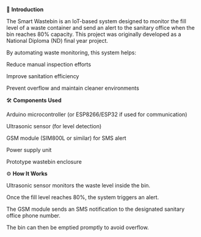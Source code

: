 📖 **Introduction**

The Smart Wastebin is an IoT-based system designed to monitor the fill level of a waste container and send an alert to the sanitary office when the bin reaches 80% capacity. This project was originally developed as a National Diploma (ND) final year project.

By automating waste monitoring, this system helps:

Reduce manual inspection efforts

Improve sanitation efficiency

Prevent overflow and maintain cleaner environments

🛠️ **Components Used**

Arduino microcontroller (or ESP8266/ESP32 if used for communication)

Ultrasonic sensor (for level detection)

GSM module (SIM800L or similar) for SMS alert

Power supply unit

Prototype wastebin enclosure

⚙️ **How It Works**

Ultrasonic sensor monitors the waste level inside the bin.

Once the fill level reaches 80%, the system triggers an alert.

The GSM module sends an SMS notification to the designated sanitary office phone number.

The bin can then be emptied promptly to avoid overflow.
